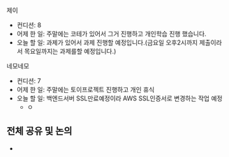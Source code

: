 
제이
- 컨디션: 8
- 어제 한 일: 주말에는 코테가 있어서 그거 진행하고 개인학습 진행 했습니다.
- 오늘 할 일: 과제가 있어서 과제 진행할 예정입니다.(금요일 오후2시까지 제출이라서 목요일까지는 과제를할 예정입니다.)

네모네모
- 컨디션: 7
- 어제 한 일: 주말에는 토이프로젝트 진행하고 개인 휴식
- 오늘 할 일: 백엔드서버 SSL만료예정이라 AWS SSL인증서로 변경하는 작업 예정
	- ㅇ

## 전체 공유 및 논의
- 
